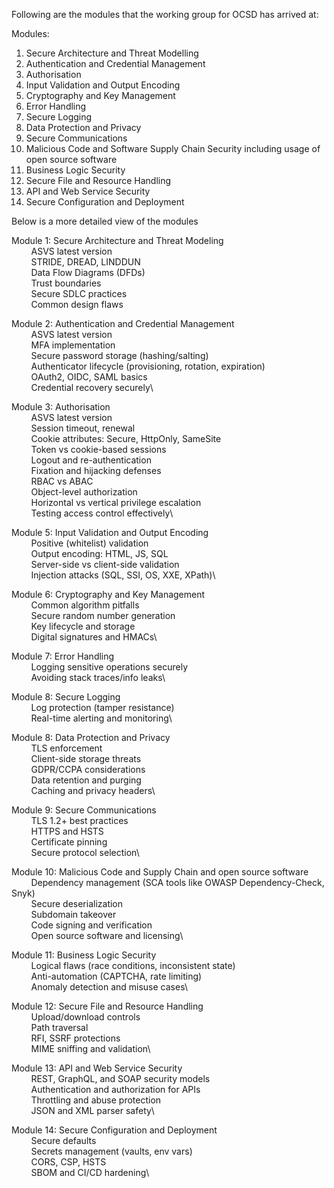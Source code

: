 Following are the modules that the working group for OCSD has arrived at:

Modules:
1. Secure Architecture and Threat Modelling
2. Authentication and Credential Management 
3. Authorisation 
4. Input Validation and Output Encoding 
5. Cryptography and Key Management
6. Error Handling
7. Secure Logging
8. Data Protection and Privacy
9. Secure Communications
10. Malicious Code and Software Supply Chain Security including usage of open source software
11. Business Logic Security
12. Secure File and Resource Handling
13. API and Web Service Security
14. Secure Configuration and Deployment

Below is a more detailed view of the modules

Module 1: Secure Architecture and Threat Modeling\
  &nbsp; &nbsp; &nbsp; &nbsp; ASVS latest version\
  &nbsp; &nbsp; &nbsp; &nbsp; STRIDE, DREAD, LINDDUN\
  &nbsp; &nbsp; &nbsp; &nbsp; Data Flow Diagrams (DFDs)\
  &nbsp; &nbsp; &nbsp; &nbsp; Trust boundaries\
  &nbsp; &nbsp; &nbsp; &nbsp; Secure SDLC practices\
  &nbsp; &nbsp; &nbsp; &nbsp; Common design flaws

Module 2: Authentication and Credential Management\
  &nbsp; &nbsp; &nbsp; &nbsp; ASVS latest version\
  &nbsp; &nbsp; &nbsp; &nbsp; MFA implementation\
  &nbsp; &nbsp; &nbsp; &nbsp; Secure password storage (hashing/salting)\
  &nbsp; &nbsp; &nbsp; &nbsp; Authenticator lifecycle (provisioning, rotation, expiration)\
  &nbsp; &nbsp; &nbsp; &nbsp; OAuth2, OIDC, SAML basics\
  &nbsp; &nbsp; &nbsp; &nbsp; Credential recovery securely\

Module 3: Authorisation\
  &nbsp; &nbsp; &nbsp; &nbsp; ASVS latest version\
  &nbsp; &nbsp; &nbsp; &nbsp; Session timeout, renewal\
  &nbsp; &nbsp; &nbsp; &nbsp; Cookie attributes: Secure, HttpOnly, SameSite\
  &nbsp; &nbsp; &nbsp; &nbsp; Token vs cookie-based sessions\
  &nbsp; &nbsp; &nbsp; &nbsp; Logout and re-authentication\
  &nbsp; &nbsp; &nbsp; &nbsp; Fixation and hijacking defenses\
  &nbsp; &nbsp; &nbsp; &nbsp; RBAC vs ABAC\
  &nbsp; &nbsp; &nbsp; &nbsp; Object-level authorization\
  &nbsp; &nbsp; &nbsp; &nbsp; Horizontal vs vertical privilege escalation\
  &nbsp; &nbsp; &nbsp; &nbsp; Testing access control effectively\

Module 5: Input Validation and Output Encoding\
  &nbsp; &nbsp; &nbsp; &nbsp; Positive (whitelist) validation\
  &nbsp; &nbsp; &nbsp; &nbsp; Output encoding: HTML, JS, SQL\
  &nbsp; &nbsp; &nbsp; &nbsp; Server-side vs client-side validation\
  &nbsp; &nbsp; &nbsp; &nbsp; Injection attacks (SQL, SSI, OS, XXE, XPath)\

Module 6: Cryptography and Key Management\
  &nbsp; &nbsp; &nbsp; &nbsp; Common algorithm pitfalls\
  &nbsp; &nbsp; &nbsp; &nbsp; Secure random number generation\
  &nbsp; &nbsp; &nbsp; &nbsp; Key lifecycle and storage\
  &nbsp; &nbsp; &nbsp; &nbsp; Digital signatures and HMACs\

Module 7: Error Handling\
  &nbsp; &nbsp; &nbsp; &nbsp; Logging sensitive operations securely\
  &nbsp; &nbsp; &nbsp; &nbsp; Avoiding stack traces/info leaks\

Module 8: Secure Logging\
  &nbsp; &nbsp; &nbsp; &nbsp; Log protection (tamper resistance)\
  &nbsp; &nbsp; &nbsp; &nbsp; Real-time alerting and monitoring\

Module 8: Data Protection and Privacy\
  &nbsp; &nbsp; &nbsp; &nbsp; TLS enforcement\
  &nbsp; &nbsp; &nbsp; &nbsp; Client-side storage threats\
  &nbsp; &nbsp; &nbsp; &nbsp; GDPR/CCPA considerations\
  &nbsp; &nbsp; &nbsp; &nbsp; Data retention and purging\
  &nbsp; &nbsp; &nbsp; &nbsp; Caching and privacy headers\

Module 9: Secure Communications\
  &nbsp; &nbsp; &nbsp; &nbsp; TLS 1.2+ best practices\
  &nbsp; &nbsp; &nbsp; &nbsp; HTTPS and HSTS\
  &nbsp; &nbsp; &nbsp; &nbsp; Certificate pinning\
  &nbsp; &nbsp; &nbsp; &nbsp; Secure protocol selection\

Module 10: Malicious Code and Supply Chain and open source software\
  &nbsp; &nbsp; &nbsp; &nbsp; Dependency management (SCA tools like OWASP Dependency-Check, Snyk)\
  &nbsp; &nbsp; &nbsp; &nbsp; Secure deserialization\
  &nbsp; &nbsp; &nbsp; &nbsp; Subdomain takeover\
  &nbsp; &nbsp; &nbsp; &nbsp; Code signing and verification\
  &nbsp; &nbsp; &nbsp; &nbsp; Open source software and licensing\

Module 11: Business Logic Security\
  &nbsp; &nbsp; &nbsp; &nbsp; Logical flaws (race conditions, inconsistent state)\
  &nbsp; &nbsp; &nbsp; &nbsp; Anti-automation (CAPTCHA, rate limiting)\
  &nbsp; &nbsp; &nbsp; &nbsp; Anomaly detection and misuse cases\

Module 12: Secure File and Resource Handling\
  &nbsp; &nbsp; &nbsp; &nbsp; Upload/download controls\
  &nbsp; &nbsp; &nbsp; &nbsp; Path traversal\
  &nbsp; &nbsp; &nbsp; &nbsp; RFI, SSRF protections\
  &nbsp; &nbsp; &nbsp; &nbsp; MIME sniffing and validation\

Module 13: API and Web Service Security\
  &nbsp; &nbsp; &nbsp; &nbsp; REST, GraphQL, and SOAP security models\
  &nbsp; &nbsp; &nbsp; &nbsp; Authentication and authorization for APIs\
  &nbsp; &nbsp; &nbsp; &nbsp; Throttling and abuse protection\
  &nbsp; &nbsp; &nbsp; &nbsp; JSON and XML parser safety\

Module 14: Secure Configuration and Deployment\
  &nbsp; &nbsp; &nbsp; &nbsp; Secure defaults\
  &nbsp; &nbsp; &nbsp; &nbsp; Secrets management (vaults, env vars)\
  &nbsp; &nbsp; &nbsp; &nbsp; CORS, CSP, HSTS\
  &nbsp; &nbsp; &nbsp; &nbsp; SBOM and CI/CD hardening\
